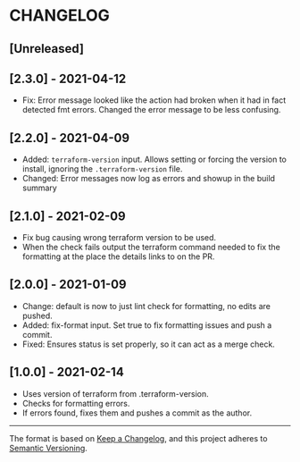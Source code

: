 # CHANGELOG

## [Unreleased]

## [2.3.0] - 2021-04-12

- Fix: Error message looked like the action had broken when it had in fact detected fmt errors. Changed the error message to be less confusing.

## [2.2.0] - 2021-04-09

- Added: `terraform-version` input. Allows setting or forcing the version to install, ignoring the `.terraform-version` file.
- Changed: Error messages now log as errors and showup in the build summary

## [2.1.0] - 2021-02-09

- Fix bug causing wrong terraform version to be used.
- When the check fails output the terraform command needed to fix the formatting at the place the details links to on the PR.


## [2.0.0] - 2021-01-09

- Change: default is now to just lint check for formatting, no edits are pushed.
- Added: fix-format input. Set true to fix formatting issues and push a commit.
- Fixed: Ensures status is set properly, so it can act as a merge check.

## [1.0.0] - 2021-02-14

- Uses version of terraform from .terraform-version.
- Checks for formatting errors.
- If errors found, fixes them and pushes a commit as the author.

----

The format is based on [Keep a Changelog](https://keepachangelog.com/en/1.0.0/),
and this project adheres to [Semantic Versioning](https://semver.org/spec/v2.0.0.html).
